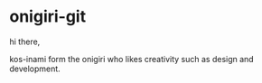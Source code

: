 # onigiri-git

hi there,

kos-inami form the onigiri who likes creativity such as design and development.
